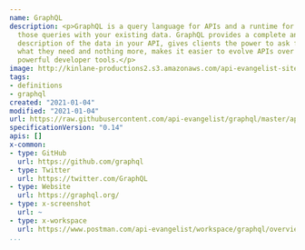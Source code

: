 ```yaml
---
name: GraphQL
description: <p>GraphQL is a query language for APIs and a runtime for fulfilling
  those queries with your existing data. GraphQL provides a complete and understandable
  description of the data in your API, gives clients the power to ask for exactly
  what they need and nothing more, makes it easier to evolve APIs over time, and enables
  powerful developer tools.</p>
image: http://kinlane-productions2.s3.amazonaws.com/api-evangelist-site/company/logos/graphql.png
tags:
- definitions
- graphql
created: "2021-01-04"
modified: "2021-01-04"
url: https://raw.githubusercontent.com/api-evangelist/graphql/master/apis.json
specificationVersion: "0.14"
apis: []
x-common:
- type: GitHub
  url: https://github.com/graphql
- type: Twitter
  url: https://twitter.com/GraphQL
- type: Website
  url: https://graphql.org/
- type: x-screenshot
  url: ~
- type: x-workspace
  url: https://www.postman.com/api-evangelist/workspace/graphql/overview
...
```

